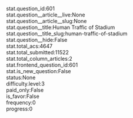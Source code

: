 stat.question_id:601  
stat.question__article__live:None  
stat.question__article__slug:None  
stat.question__title:Human Traffic of Stadium  
stat.question__title_slug:human-traffic-of-stadium  
stat.question__hide:False  
stat.total_acs:4647  
stat.total_submitted:11522  
stat.total_column_articles:2  
stat.frontend_question_id:601  
stat.is_new_question:False  
status:None  
difficulty.level:3  
paid_only:False  
is_favor:False  
frequency:0  
progress:0  
